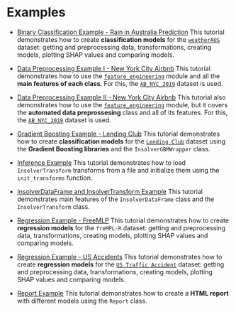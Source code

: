 # Examples

- [Binary Classification Example - Rain in Australia Prediction](https://github.com/MindSetLib/Insolver/blob/fixed_docs/tutorials/Binary%20Classification%20Example%20-%20Rain%20in%20Australia%20Prediction.ipynb)
This tutorial demonstrates how to create **classification models** for the [`weatherAUS`](https://www.kaggle.com/jsphyg/weather-dataset-rattle-package) dataset: getting and preprocessing data, transformations, creating models, plotting SHAP values and comparing models.

- [Data Preprocessing Example I - New York City Airbnb]()
This tutorial demonstrates how to use the [`feature_engineering`](https://github.com/MindSetLib/Insolver/tree/fixed_docs/insolver/feature_engineering) module and all the **main features of each class**. For this, the [`AB_NYC_2019`](https://www.kaggle.com/dgomonov/new-york-city-airbnb-open-data) dataset is used. 

- [Data Preprocessing Example II - New York City Airbnb]()
This tutorial also demonstrates how to use the [`feature_engineering`](https://github.com/MindSetLib/Insolver/tree/fixed_docs/insolver/feature_engineering) module, but it covers the **automated data preprossesing** class and all of its features. For this, the [`AB_NYC_2019`](https://www.kaggle.com/dgomonov/new-york-city-airbnb-open-data) dataset is used. 

- [Gradient Boosting Example - Lending Club](https://github.com/MindSetLib/Insolver/blob/fixed_docs/tutorials/Gradient%20Boosting%20Example%20-%20Lending%20Club.ipynb)
This tutorial demonstrates how to create **classification models** for the [`Lending Club`](https://www.kaggle.com/wordsforthewise/lending-club) dataset using the **Gradient Boosting libraries** and the `InsolverGBMWrapper` class.

- [Inference Example](https://github.com/MindSetLib/Insolver/blob/fixed_docs/tutorials/Inference%20Example.ipynb)
This tutorial demonstrates how to load `InsolverTransform` transforms from a file and initialize them using the `init_transforms` function.

- [InsolverDataFrame and InsolverTransform Example](https://github.com/MindSetLib/Insolver/blob/fixed_docs/tutorials/InsolverDataFrame%20and%20InsolverTransform%20Example.ipynb)
This tutorial demonstrates main features of the `InsolverDataFrame` class and the `InsolverTransform` class.

- [Regression Example - FreeMLP](https://github.com/MindSetLib/Insolver/blob/fixed_docs/tutorials/Regression%20Example%20-%20FreeMLP.ipynb)
This tutorial demonstrates how to create **regression models** for the `freMPL-R` dataset: getting and preprocessing data, transformations, creating models, plotting SHAP values and comparing models.

- [Regression Example - US Accidents](https://github.com/MindSetLib/Insolver/blob/fixed_docs/tutorials/Regression%20Example%20-%20FreeMLP.ipynb)
This tutorial demonstrates how to create **regression models** for the [`US Traffic Accident`](https://smoosavi.org/datasets/us_accidents) dataset: getting and preprocessing data, transformations, creating models, plotting SHAP values and comparing models.

- [Report Example](https://github.com/MindSetLib/Insolver/blob/fixed_docs/tutorials/Report%20Example.ipynb)
This tutorial demonstrates how to create a **HTML report** with different models using the `Report` class.